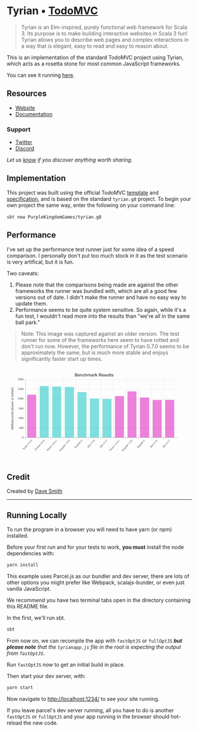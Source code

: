# Tyrian • [TodoMVC](http://todomvc.com)

> Tyrian is an Elm-inspired, purely functional web framework for Scala 3. Its purpose is to make building interactive websites in Scala 3 fun! Tyrian allows you to describe web pages and complex interactions in a way that is elegant, easy to read and easy to reason about.

This is an implementation of the standard TodoMVC project using Tyrian, which acts as a rosetta stone for most common JavaScript frameworks.

You can see it running [here](https://purplekingdomgames.github.io/tyrian-todo/).

## Resources

- [Website](https://tyrian.indigoengine.io/)
- [Documentation](https://tyrian.indigoengine.io/concepts/guided-tour/)

### Support

- [Twitter](https://twitter.com/indigoengine)
- [Discord](https://discord.gg/b5CD47g)

*Let us [know](https://github.com/PurpleKingdomGames/tyrian/issues) if you discover anything worth sharing.*

## Implementation

This project was built using the official TodoMVC [template](https://github.com/tastejs/todomvc-app-template) and [specification](https://github.com/tastejs/todomvc/blob/master/app-spec.md), and is based on the standard `tyrian.g8` project. To begin your own project the same way, enter the following on your command line:

`sbt new PurpleKingdomGames/tyrian.g8`

## Performance

I've set up the performance test runner just for some idea of a speed comparison. I personally don't put too much stock in it as the test scenario is very artifical, but it is fun.

Two caveats:

1. Please note that the comparisons being made are against the other frameworks the runner was bundled with, which are all a good few versions out of date. I didn't make the runner and have no easy way to update them.
2. Performance seems to be quite system sensitive. So again, while it's a fun test, I wouldn't read more into the results than "we're all in the same ball park."

> Note: This image was captured against an older version. The test runner for some of the frameworks here seem to have rotted and don't run now. However, the performance of Tyrian 0.7.0 seems to be approximately the same, but is much more stable and enjoys significantly faster start up times.

![Performance comparison chart](Performance-Comparison_2022-06-03.png "Performance comparison chart")

## Credit

Created by [Dave Smith](https://github.com/davesmith00000)

---

## Running Locally

To run the program in a browser you will need to have yarn (or npm) installed.

Before your first run and for your tests to work, **you must** install the node dependencies with:

```sh
yarn install
```

This example uses Parcel.js as our bundler and dev server, there are lots of other options you might prefer like Webpack, scalajs-bunder, or even just vanilla JavaScript.

We recommend you have two terminal tabs open in the directory containing this README file.

In the first, we'll run sbt.

```sh
sbt
```

From now on, we can recompile the app with `fastOptJS` or `fullOptJS` _**but please note** that the `tyrianapp.js` file in the root is expecting the output from `fastOptJS`_.

Run `fastOptJS` now to get an initial build in place.

Then start your dev server, with:

```sh
yarn start
```

Now navigate to [http://localhost:1234/](http://localhost:1234/) to see your site running.

If you leave parcel's dev server running, all you have to do is another `fastOptJS` or `fullOptJS` and your app running in the browser should hot-reload the new code.
